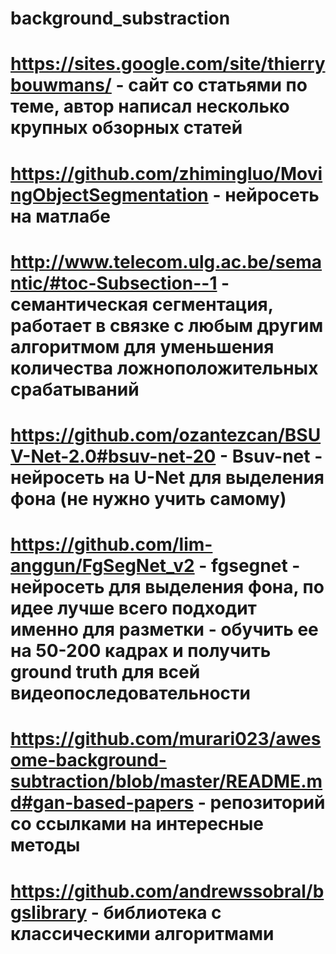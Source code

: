# background_substraction
# https://sites.google.com/site/thierrybouwmans/ - сайт со статьями по теме, автор написал несколько крупных обзорных статей
# https://github.com/zhimingluo/MovingObjectSegmentation - нейросеть на матлабе
# http://www.telecom.ulg.ac.be/semantic/#toc-Subsection--1 - семантическая сегментация, работает в связке с любым другим алгоритмом для уменьшения количества ложноположительных срабатываний
# https://github.com/ozantezcan/BSUV-Net-2.0#bsuv-net-20 - Bsuv-net - нейросеть на U-Net для выделения фона (не нужно учить самому)
# https://github.com/lim-anggun/FgSegNet_v2 - fgsegnet - нейросеть для выделения фона, по идее лучше всего подходит именно для разметки - обучить ее на 50-200 кадрах и получить ground truth для всей видеопоследовательности
# https://github.com/murari023/awesome-background-subtraction/blob/master/README.md#gan-based-papers - репозиторий со ссылками на интересные методы
# https://github.com/andrewssobral/bgslibrary - библиотека с классическими алгоритмами
